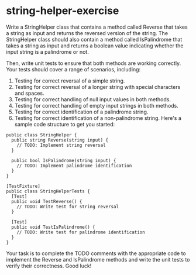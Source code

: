 # string-helper-exercise

Write a StringHelper class that contains a method called Reverse that takes a string as input and returns the reversed version of the string. The StringHelper class should also contain a method called IsPalindrome that takes a string as input and returns a boolean value indicating whether the input string is a palindrome or not.

Then, write unit tests to ensure that both methods are working correctly. Your tests should cover a range of scenarios, including:

1. Testing for correct reversal of a simple string.
2. Testing for correct reversal of a longer string with special characters and spaces.
3. Testing for correct handling of null input values in both methods.
4. Testing for correct handling of empty input strings in both methods.
5. Testing for correct identification of a palindrome string.
6. Testing for correct identification of a non-palindrome string.
Here's a sample code structure to get you started:

```
public class StringHelper {
  public string Reverse(string input) {
    // TODO: Implement string reversal
  }

  public bool IsPalindrome(string input) {
    // TODO: Implement palindrome identification
  }
}

[TestFixture]
public class StringHelperTests {
  [Test]
  public void TestReverse() {
    // TODO: Write test for string reversal
  }

  [Test]
  public void TestIsPalindrome() {
    // TODO: Write test for palindrome identification
  }
}

```

Your task is to complete the TODO comments with the appropriate code to implement the Reverse and IsPalindrome methods and write the unit tests to verify their correctness. Good luck!
